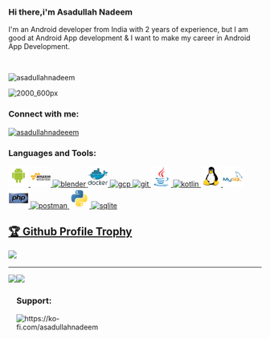 ### Hi there,i'm Asadullah Nadeem
I'm an Android developer from India with 2 years of experience, but I am good at Android App development & I want to make my career in Android App Development.

<p align="left"><a href="https://twitter.com/" target="blank"><img src="https://img.shields.io/twitter/follow/?logo=twitter&style=for-the-badge" alt=""/></a> </p>
<p align="left"><img src="https://komarev.com/ghpvc/?username=asadullahnadeem&label=Profile%20views&color=000000&style=flat" alt="asadullahnadeem" /></p>

![2000_600px](https://user-images.githubusercontent.com/88024587/179020750-cee0e0ae-fd01-4bd3-919b-80e035dadce7.gif)


<h3 align="left">Connect with me:</h3>
<p align="left">
<a href="https://linkedin.com/in/asadullahnadeeem" target="blank"><img align="center" src="https://raw.githubusercontent.com/rahuldkjain/github-profile-readme-generator/master/src/images/icons/Social/linked-in-alt.svg" alt="asadullahnadeeem" height="30" width="40" /></a>
</p>

<h3 align="left">Languages and Tools:</h3>
<p align="left"> <a href="https://developer.android.com" target="_blank" rel="noreferrer"> <img src="https://raw.githubusercontent.com/devicons/devicon/master/icons/android/android-original-wordmark.svg" alt="android" width="40" height="40"/> </a> <a href="https://aws.amazon.com" target="_blank" rel="noreferrer"> <img src="https://raw.githubusercontent.com/devicons/devicon/master/icons/amazonwebservices/amazonwebservices-original-wordmark.svg" alt="aws" width="40" height="40"/> </a> <a href="https://www.blender.org/" target="_blank" rel="noreferrer"> <img src="https://download.blender.org/branding/community/blender_community_badge_white.svg" alt="blender" width="40" height="40"/> </a> <a href="https://www.docker.com/" target="_blank" rel="noreferrer"> <img src="https://raw.githubusercontent.com/devicons/devicon/master/icons/docker/docker-original-wordmark.svg" alt="docker" width="40" height="40"/> </a> <a href="https://cloud.google.com" target="_blank" rel="noreferrer"> <img src="https://www.vectorlogo.zone/logos/google_cloud/google_cloud-icon.svg" alt="gcp" width="40" height="40"/> </a> <a href="https://git-scm.com/" target="_blank" rel="noreferrer"> <img src="https://www.vectorlogo.zone/logos/git-scm/git-scm-icon.svg" alt="git" width="40" height="40"/> </a> <a href="https://www.java.com" target="_blank" rel="noreferrer"> <img src="https://raw.githubusercontent.com/devicons/devicon/master/icons/java/java-original.svg" alt="java" width="40" height="40"/> </a> <a href="https://kotlinlang.org" target="_blank" rel="noreferrer"> <img src="https://www.vectorlogo.zone/logos/kotlinlang/kotlinlang-icon.svg" alt="kotlin" width="40" height="40"/> </a> <a href="https://www.linux.org/" target="_blank" rel="noreferrer"> <img src="https://raw.githubusercontent.com/devicons/devicon/master/icons/linux/linux-original.svg" alt="linux" width="40" height="40"/> </a> <a href="https://www.mysql.com/" target="_blank" rel="noreferrer"> <img src="https://raw.githubusercontent.com/devicons/devicon/master/icons/mysql/mysql-original-wordmark.svg" alt="mysql" width="40" height="40"/> </a> <a href="https://www.php.net" target="_blank" rel="noreferrer"> <img src="https://raw.githubusercontent.com/devicons/devicon/master/icons/php/php-original.svg" alt="php" width="40" height="40"/> </a> <a href="https://postman.com" target="_blank" rel="noreferrer"> <img src="https://www.vectorlogo.zone/logos/getpostman/getpostman-icon.svg" alt="postman" width="40" height="40"/> </a> <a href="https://www.python.org" target="_blank" rel="noreferrer"> <img src="https://raw.githubusercontent.com/devicons/devicon/master/icons/python/python-original.svg" alt="python" width="40" height="40"/> </a> <a href="https://www.sqlite.org/" target="_blank" rel="noreferrer"> <img src="https://www.vectorlogo.zone/logos/sqlite/sqlite-icon.svg" alt="sqlite" width="40" height="40"/> </a> </p>


<a href="https://github.com/ryo-ma/github-profile-trophy"><h2>🏆 Github Profile Trophy</h2></a>
<a href="https://github.com/ryo-ma/github-profile-trophy">
  <img width=800 src="https://github-profile-trophy.vercel.app/?username=AsadullahNadeem&column=8&theme=gruvbox&no-frame=true"/>
</a>


---

<div>
  <img height="170" align="left" src="https://github-readme-stats.vercel.app/api?username=AsadullahNadeem&count_private=true&include_all_commits=true" />
  <img src="https://github-readme-stats.vercel.app/api/top-langs/?username=AsadullahNadeem&layout=compact" />
</div>

<h3 align="left">Support:</h3>
<p><a href="https://ko-fi.com/https://ko-fi.com/asadullahnadeem"> <img align="left" src="https://cdn.ko-fi.com/cdn/kofi3.png?v=3" height="50" width="210" alt="https://ko-fi.com/asadullahnadeem" /></a></p><br><br>
